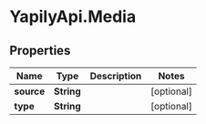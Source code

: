 # YapilyApi.Media

## Properties
Name | Type | Description | Notes
------------ | ------------- | ------------- | -------------
**source** | **String** |  | [optional] 
**type** | **String** |  | [optional] 


